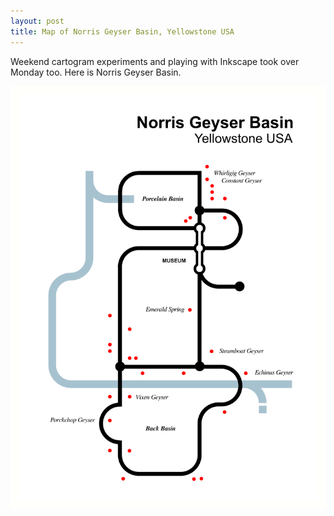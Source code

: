 ```yaml
---
layout: post
title: Map of Norris Geyser Basin, Yellowstone USA
---
```


Weekend cartogram experiments and playing with Inkscape took over Monday too. Here is Norris Geyser Basin.

<img src="/public/posts/norris4.png" width="600px">
